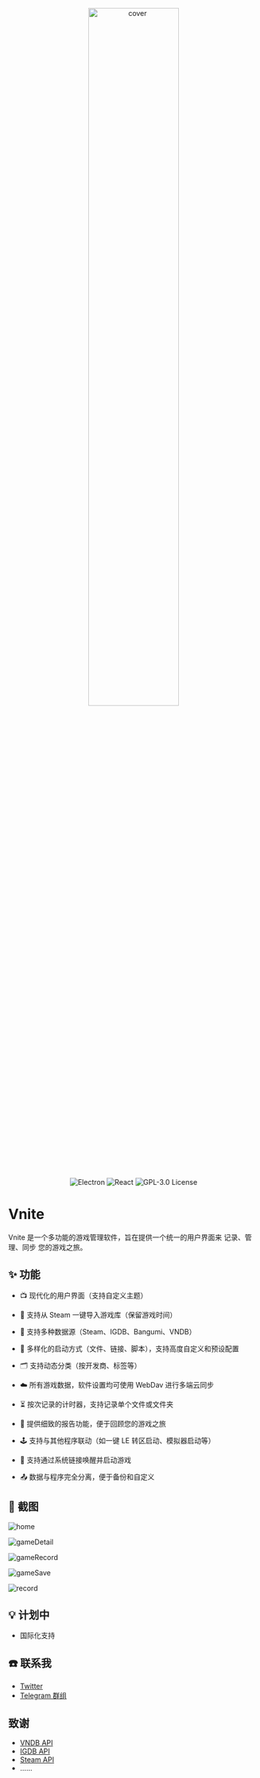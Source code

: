 <p align="center">
  <img src="https://img.timero.xyz/i/2024/12/09/67569c2a322be.png" alt="cover" width="60%">
</p>

<p align="center">
  <img src="https://img.shields.io/badge/Electron-47848F?style=for-the-badge&logo=electron&logoColor=white" alt="Electron">
  <img src="https://img.shields.io/badge/React-61DAFB?style=for-the-badge&logo=react&logoColor=black" alt="React">
  <img src="https://img.shields.io/badge/License-GPL%203.0-blue.svg?style=for-the-badge&logo=gnu&logoColor=white" alt="GPL-3.0 License">
</p>

# Vnite

Vnite 是一个多功能的游戏管理软件，旨在提供一个统一的用户界面来 记录、管理、同步 您的游戏之旅。

## ✨ 功能

- 📺 现代化的用户界面（支持自定义主题）

- 🔌 支持从 Steam 一键导入游戏库（保留游戏时间）

- 🔎 支持多种数据源（Steam、IGDB、Bangumi、VNDB）

- 👾 多样化的启动方式（文件、链接、脚本），支持高度自定义和预设配置

- 🗂️ 支持动态分类（按开发商、标签等）

- ☁️ 所有游戏数据，软件设置均可使用 WebDav 进行多端云同步

- ⏳ 按次记录的计时器，支持记录单个文件或文件夹

- 📃 提供细致的报告功能，便于回顾您的游戏之旅

- 🕹️ 支持与其他程序联动（如一键 LE 转区启动、模拟器启动等）

- 🔗 支持通过系统链接唤醒并启动游戏

- 📤 数据与程序完全分离，便于备份和自定义

## 📸 截图

![home](https://img.timero.xyz/i/2024/12/09/6756a383367c8.png)

![gameDetail](https://img.timero.xyz/i/2025/01/17/6789e2ee429b9.png)

![gameRecord](https://img.timero.xyz/i/2024/12/09/6756a3c29eb47.png)

![gameSave](https://img.timero.xyz/i/2024/12/09/6756a3b85e3ab.png)

![record](https://img.timero.xyz/i/2024/12/09/6756a3aadaf97.png)

## 💡 计划中

- 国际化支持

## ☎️ 联系我

- [Twitter](https://x.com/ximu3_)
- [Telegram 群组](https://t.me/+d65-R_xRx1JlYWZh)

## 致谢

- [VNDB API](https://api.vndb.org/kana)
- [IGDB API](https://www.igdb.com/api)
- [Steam API](https://partner.steamgames.com/doc/api)
- ……

